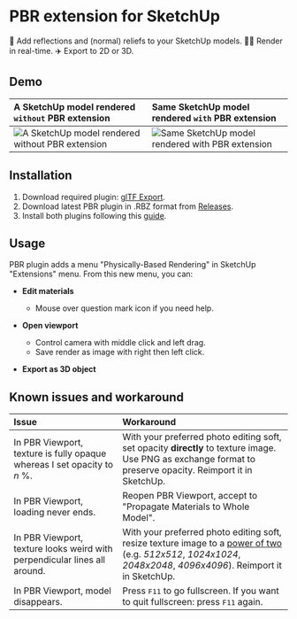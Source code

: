 PBR extension for SketchUp
==========================

💅 Add reflections and (normal) reliefs to your SketchUp models. 🏃‍♀️ Render in real-time. ✈️ Export to 2D or 3D.

Demo
----

A SketchUp model rendered `without` PBR extension | Same SketchUp model rendered `with` PBR extension
:--- | :---
![A SketchUp model rendered without PBR extension](https://github.com/SamuelTS/SketchUp-PBR-Plugin/raw/master/demos/a-sketchup-model-rendered-without-pbr-extension.png) | ![Same SketchUp model rendered with PBR extension](https://github.com/SamuelTS/SketchUp-PBR-Plugin/raw/master/demos/same-sketchup-model-rendered-with-pbr-extension.png)

Installation
------------

1. Download required plugin: [glTF Export](https://extensions.sketchup.com/content/gltf-exporter).
2. Download latest PBR plugin in .RBZ format from [Releases](https://github.com/SamuelTS/SketchUp-PBR-Plugin/releases/).
3. Install both plugins following this [guide](https://help.sketchup.com/article/3000263).

Usage
-----

PBR plugin adds a menu "Physically-Based Rendering" in SketchUp "Extensions" menu. From this new menu, you can:

- **Edit materials**

  - Mouse over question mark icon if you need help.

- **Open viewport**

  - Control camera with middle click and left drag.
  - Save render as image with right then left click.

- **Export as 3D object**

Known issues and workaround
---------------------------

Issue | Workaround
:--- | :---
In PBR Viewport, texture is fully opaque whereas I set opacity to *n* %. | With your preferred photo editing soft, set opacity **directly** to texture image. Use PNG as exchange format to preserve opacity. Reimport it in SketchUp.
In PBR Viewport, loading never ends. | Reopen PBR Viewport, accept to "Propagate Materials to Whole Model".
In PBR Viewport, texture looks weird with perpendicular lines all around. | With your preferred photo editing soft, resize texture image to a [power of two](https://oeis.org/A000079/list) (e.g. *512x512*, *1024x1024*, *2048x2048*, *4096x4096*). Reimport it in SketchUp.
In PBR Viewport, model disappears. | Press <kbd>F11</kbd> to go fullscreen. If you want to quit fullscreen: press <kbd>F11</kbd> again.
